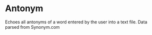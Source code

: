 # Antonym
Echoes all antonyms of a word entered by the user into a text file. Data parsed from Synonym.com
